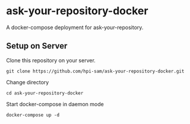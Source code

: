 # ask-your-repository-docker

A docker-compose deployment for ask-your-repository.

## Setup on Server

Clone this repository on your server.

`git clone https://github.com/hpi-sam/ask-your-repository-docker.git`

Change directory

`cd ask-your-repository-docker`

Start docker-compose in daemon mode

`docker-compose up -d`
